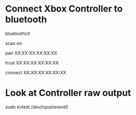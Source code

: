 # Connect Xbox Controller to bluetooth
bluetoothctl

scan on

pair XX:XX:XX:XX:XX:XX

trust XX:XX:XX:XX:XX:XX

connect XX:XX:XX:XX:XX:XX

# Look at Controller raw output
sudo evtest /dev/input/event0
